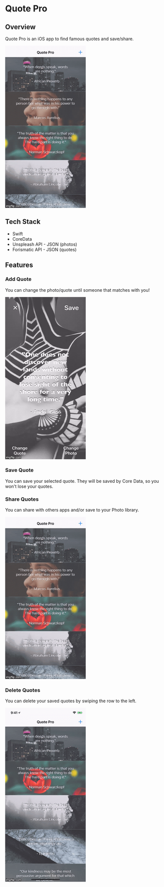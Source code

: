 # Quote Pro

## Overview
Quote Pro is an iOS app to find famous quotes and save/share.

![QuotePro](Documentation/QuotePro.png)

## Tech Stack

* Swift
* CoreData
* Unspleash API - JSON (photos)
* Forismatic API - JSON (quotes)

## Features

### Add Quote
You can change the photo/quote until someone that matches with you!

![QuotePro](Documentation/QuotePro_1.gif)

### Save Quote
You can save your selected quote. They will be saved by Core Data, so you won't lose your quotes.

### Share Quotes
You can share with others apps and/or save to your Photo library.

![QuotePro](Documentation/QuotePro_2.gif)

### Delete Quotes
You can delete your saved quotes by swiping the row to the left.

![QuotePro](Documentation/QuotePro_3.gif)

